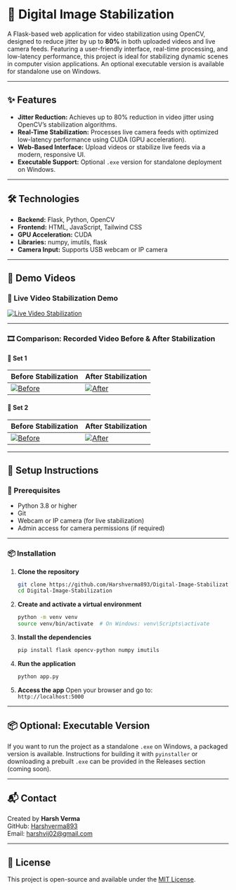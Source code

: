 
# 🎯 Digital Image Stabilization

A Flask-based web application for video stabilization using OpenCV, designed to reduce jitter by up to **80%** in both uploaded videos and live camera feeds. Featuring a user-friendly interface, real-time processing, and low-latency performance, this project is ideal for stabilizing dynamic scenes in computer vision applications. An optional executable version is available for standalone use on Windows.

---

## ✨ Features

- **Jitter Reduction:** Achieves up to 80% reduction in video jitter using OpenCV’s stabilization algorithms.
- **Real-Time Stabilization:** Processes live camera feeds with optimized low-latency performance using CUDA (GPU acceleration).
- **Web-Based Interface:** Upload videos or stabilize live feeds via a modern, responsive UI.
- **Executable Support:** Optional `.exe` version for standalone deployment on Windows.

---

## 🛠️ Technologies

- **Backend:** Flask, Python, OpenCV
- **Frontend:** HTML, JavaScript, Tailwind CSS
- **GPU Acceleration:** CUDA
- **Libraries:** numpy, imutils, flask
- **Camera Input:** Supports USB webcam or IP camera

---

## 🚀 Demo Videos

### 🔴 Live Video Stabilization Demo
[![Live Video Stabilization](https://img.youtube.com/vi/ktRut3g8Xww/0.jpg)](https://youtu.be/ktRut3g8Xww)

---

### 🎞️ Comparison: Recorded Video Before & After Stabilization

#### 📁 Set 1

| Before Stabilization | After Stabilization |
|----------------------|---------------------|
| [![Before](https://img.youtube.com/vi/E-ot4VLXLI8/0.jpg)](https://youtu.be/E-ot4VLXLI8) | [![After](https://img.youtube.com/vi/GS7vr0KGZbs/0.jpg)](https://youtu.be/GS7vr0KGZbs) |

#### 📁 Set 2

| Before Stabilization | After Stabilization |
|----------------------|---------------------|
| [![Before](https://img.youtube.com/vi/EF9Q2IY1-RU/0.jpg)](https://youtu.be/EF9Q2IY1-RU) | [![After](https://img.youtube.com/vi/WvNeM-nW6P4/0.jpg)](https://youtu.be/WvNeM-nW6P4) |

---

## 🧰 Setup Instructions

### 🔧 Prerequisites

- Python 3.8 or higher
- Git
- Webcam or IP camera (for live stabilization)
- Admin access for camera permissions (if required)

---

### 📦 Installation

1. **Clone the repository**
   ```bash
   git clone https://github.com/Harshverma893/Digital-Image-Stabilization.git
   cd Digital-Image-Stabilization
   ```

2. **Create and activate a virtual environment**
   ```bash
   python -m venv venv
   source venv/bin/activate  # On Windows: venv\Scripts\activate
   ```

3. **Install the dependencies**
   ```bash
   pip install flask opencv-python numpy imutils
   ```

4. **Run the application**
   ```bash
   python app.py
   ```

5. **Access the app**
   Open your browser and go to:  
   `http://localhost:5000`

---

## 📦 Optional: Executable Version

If you want to run the project as a standalone `.exe` on Windows, a packaged version is available. Instructions for building it with `pyinstaller` or downloading a prebuilt `.exe` can be provided in the Releases section (coming soon).

---

## 📬 Contact

Created by **Harsh Verma**  
GitHub: [Harshverma893](https://github.com/Harshverma893)  
Email: harshvij02@gmail.com

---

## 📄 License

This project is open-source and available under the [MIT License](LICENSE).
